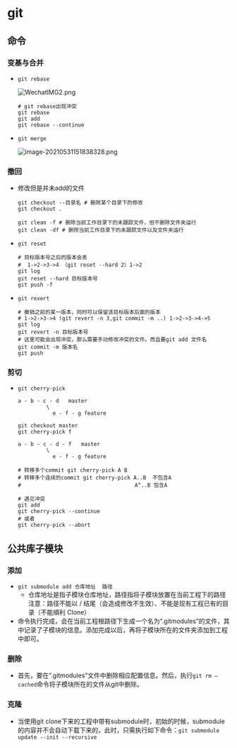 # git

## 命令 

### 变基与合并

- `git rebase`

  ![WechatIMG2.png](https://img-blog.csdnimg.cn/img_convert/3c4b8271175be2e7475db07b5de80533.png)

  ```shell
  # git rebase出现冲突
  git rebase 
  git add
  git rebase --continue
  ```

  

- `git merge`

  ![image-20210531151838328.png](https://cdn.jsdelivr.net/gh/huang3eng/mdpic@master/uPic/e587fb1eba2a807440992fb0dd408aac.jpeg)

### 撤回

- 修改但是并未add的文件

  ```shell
  git checkout --目录名 # 删除某个目录下的修改
  git checkout .
  
  git clean -f # 删除当前工作目录下的未跟踪文件，但不删除文件夹运行
  git clean -df # 删除当前工作目录下的未跟踪文件以及文件夹运行
  ```

  

- `git reset`

  ```shell
  # 目标版本号之后的版本会丢
  #  1->2->3->4 （git reset --hard 2）1->2
  git log
  git reset --hard 目标版本号
  git push -f
  ```

- `git revert`

  ```shell
  # 撤销之前的某一版本，同时可以保留该目标版本后面的版本
  # 1->2->3->4 (git revert -n 3,git commit -m ..) 1->2->3->4->5
  git log
  git revert -n 目标版本号
  # 这里可能会出现冲突，那么需要手动修改冲突的文件。而且要git add 文件名
  git commit -m 版本名
  git push
  ```

  

### 剪切

- `git cherry-pick`

  ```shell
  a - b - c - d   master
           \
             e - f - g feature
             
  git checkout master
  git cherry-pick f 
  
  a - b - c - d - f   master
           \
             e - f - g feature
             
  # 转移多个commit git cherry-pick A B
  # 转移多个连续的commit git cherry-pick A..B  不包含A
  #                                    A^..B 包含A
  
  # 遇见冲突
  git add 
  git cherry-pick --continue
  # 或者
  git cherry-pick --abort
  ```

  

## 公共库子模块

### 添加

- `git submodule add 仓库地址  路径`
  - 仓库地址是指子模块仓库地址，路径指将子模块放置在当前工程下的路径    注意：路径不能以 / 结尾（会造成修改不生效）、不能是现有工程已有的目录（不能順利 Clone）
- 命令执行完成，会在当前工程根路径下生成一个名为“.gitmodules”的文件，其中记录了子模块的信息。添加完成以后，再将子模块所在的文件夹添加到工程中即可。

### 删除

- 首先，要在“.gitmodules”文件中删除相应配置信息。然后，执行`git rm –cached`命令将子模块所在的文件从git中删除。

### 克隆

- 当使用git clone下来的工程中带有submodule时，初始的时候，submodule的内容并不会自动下载下来的，此时，只需执行如下命令：`git submodule update --init --recursive`

